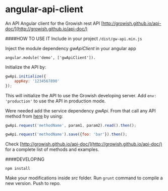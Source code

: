 # angular-api-client
An API Angular client for the Growish rest API [http://growish.github.io/api-doc/](http://growish.github.io/api-doc/)


####HOW TO USE IT
Include in your project ````/dist/gw-api.min.js````

Inject the module dependency *gwApiClient* in your angular app
````
angular.module('demo', ['gwApiClient']).
````


Initialize the API by:

````js
gwApi.initialize({
    appKey: '1234567890'
});
````

This will initialize the API to use the Growish developing server. Add ````env: 'production'```` to use the API in production mode.

Were needed add the service dependency *gwApi*. From that call any API method from [here](http://growish.github.io/api-doc/) by using:

````js
gwApi.request('methodName', param1, param2).read().then();
````

````js
gwApi.request('methodName').save({foo: 'bar'}).then();
````

Check [http://growish.github.io/api-doc/](http://growish.github.io/api-doc/) for a complete list of methods and examples.


####DEVELOPING

````
npm install
````

Make your modifications inside *src* folder. Run ````grunt```` command to compile a new version. Push to repo.
